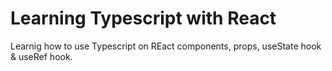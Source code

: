 # Learning Typescript with React

Learnig how to use Typescript on REact components, props, useState hook & useRef hook.
